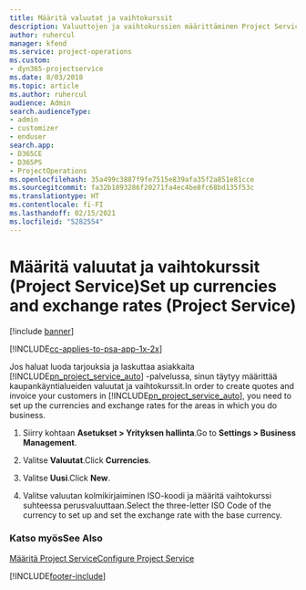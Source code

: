```yaml
---
title: Määritä valuutat ja vaihtokurssit
description: Valuuttojen ja vaihtokurssien määrittäminen Project Servicessä
author: ruhercul
manager: kfend
ms.service: project-operations
ms.custom:
- dyn365-projectservice
ms.date: 8/03/2018
ms.topic: article
ms.author: ruhercul
audience: Admin
search.audienceType:
- admin
- customizer
- enduser
search.app:
- D365CE
- D365PS
- ProjectOperations
ms.openlocfilehash: 35a499c3887f9fe7515e839afa35f2a851e81cce
ms.sourcegitcommit: fa32b1893286f20271fa4ec4be8fc68bd135f53c
ms.translationtype: HT
ms.contentlocale: fi-FI
ms.lasthandoff: 02/15/2021
ms.locfileid: "5282554"
---
```

# <a name="set-up-currencies-and-exchange-rates-project-service"></a><span data-ttu-id="26c9c-103">Määritä valuutat ja vaihtokurssit (Project Service)</span><span class="sxs-lookup"><span data-stu-id="26c9c-103">Set up currencies and exchange rates (Project Service)</span></span>

[!include [banner](../includes/psa-now-project-operations.md)]

[!INCLUDE[cc-applies-to-psa-app-1x-2x](../includes/cc-applies-to-psa-app-1x-2x.md)]

<span data-ttu-id="26c9c-104">Jos haluat luoda tarjouksia ja laskuttaa asiakkaita [!INCLUDE[pn_project_service_auto](../includes/pn-project-service-auto.md)] -palvelussa, sinun täytyy määrittää kaupankäyntialueiden valuutat ja vaihtokurssit.</span><span class="sxs-lookup"><span data-stu-id="26c9c-104">In order to create quotes and invoice your customers in [!INCLUDE[pn_project_service_auto](../includes/pn-project-service-auto.md)], you need to set up the currencies and exchange rates for the areas in which you do business.</span></span>  
  
1.  <span data-ttu-id="26c9c-105">Siirry kohtaan **Asetukset > Yrityksen hallinta**.</span><span class="sxs-lookup"><span data-stu-id="26c9c-105">Go to **Settings > Business Management**.</span></span>  
  
2.  <span data-ttu-id="26c9c-106">Valitse **Valuutat**.</span><span class="sxs-lookup"><span data-stu-id="26c9c-106">Click **Currencies**.</span></span>  
  
3.  <span data-ttu-id="26c9c-107">Valitse **Uusi**.</span><span class="sxs-lookup"><span data-stu-id="26c9c-107">Click **New**.</span></span>  
  
4.  <span data-ttu-id="26c9c-108">Valitse valuutan kolmikirjaiminen ISO-koodi ja määritä vaihtokurssi suhteessa perusvaluuttaan.</span><span class="sxs-lookup"><span data-stu-id="26c9c-108">Select the three-letter ISO Code of the currency to set up and set the exchange rate with the base currency.</span></span>  
  
### <a name="see-also"></a><span data-ttu-id="26c9c-109">Katso myös</span><span class="sxs-lookup"><span data-stu-id="26c9c-109">See Also</span></span>  
 [<span data-ttu-id="26c9c-110">Määritä Project Service</span><span class="sxs-lookup"><span data-stu-id="26c9c-110">Configure Project Service</span></span>](../psa/configure.md)


[!INCLUDE[footer-include](../includes/footer-banner.md)]